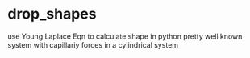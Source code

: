 # drop_shapes
use Young Laplace Eqn to calculate shape in python
pretty well known system with capillariy forces in a cylindrical system
